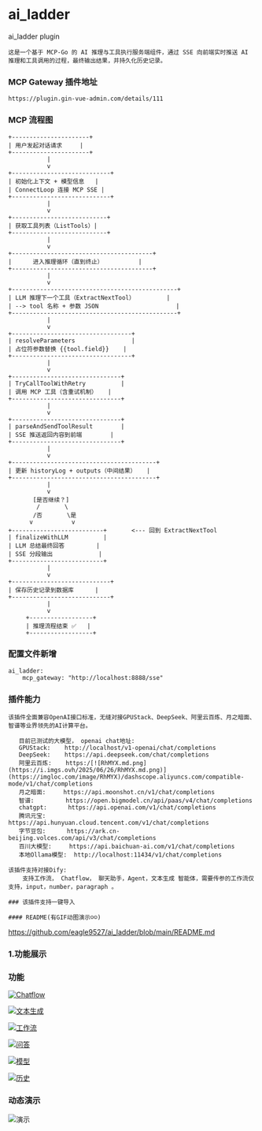 # ai_ladder
ai_ladder plugin

```
这是一个基于 MCP-Go 的 AI 推理与工具执行服务端组件，通过 SSE 向前端实时推送 AI 推理和工具调用的过程，最终输出结果，并持久化历史记录。
```
### MCP  Gateway 插件地址
```
https://plugin.gin-vue-admin.com/details/111 
```
### MCP 流程图
```
+----------------------+
| 用户发起对话请求     |
+----------------------+
           |
           v
+----------------------------+
| 初始化上下文 + 模型信息   |
| ConnectLoop 连接 MCP SSE |
+----------------------------+
           |
           v
+---------------------------+
| 获取工具列表（ListTools）|
+---------------------------+
           |
           v
+----------------------------------------+
|      进入推理循环（直到终止）          |
+----------------------------------------+
           |
           v
+-----------------------------------------------+
| LLM 推理下一个工具（ExtractNextTool）         |
| --> tool 名称 + 参数 JSON                      |
+-----------------------------------------------+
           |
           v
+----------------------------------+
| resolveParameters                |
| 占位符参数替换 {{tool.field}}    |
+----------------------------------+
           |
           v
+-------------------------------+
| TryCallToolWithRetry          |
| 调用 MCP 工具（含重试机制）   |
+-------------------------------+
           |
           v
+-------------------------------+
| parseAndSendToolResult        |
| SSE 推送返回内容到前端        |
+-------------------------------+
           |
           v
+-----------------------------------------+
| 更新 historyLog + outputs（中间结果）   |
+-----------------------------------------+
           |
           v
       [是否继续？]
        /       \
       /否       \是
      v           v
+--------------------------+       <--- 回到 ExtractNextTool
| finalizeWithLLM          |
| LLM 总结最终回答         |
| SSE 分段输出             |
+--------------------------+
           |
           v
+----------------------------+
| 保存历史记录到数据库      |
+----------------------------+
           |
           v
     +------------------+
     | 推理流程结束 ✅   |
     +------------------+
```
###  配置文件新增
```
ai_ladder:
    mcp_gateway: "http://localhost:8888/sse"
```
### 插件能力
```
该插件全面兼容OpenAI接口标准，无缝对接GPUStack、DeepSeek、阿里云百炼、月之暗面、智谱等业界领先的AI计算平台。

   目前已测试的大模型， openai chat地址:
   GPUStack:    http://localhost/v1-openai/chat/completions
   DeepSeek:    https://api.deepseek.com/chat/completions
   阿里云百炼:    https:/[![RhMYX.md.png](https://i.imgs.ovh/2025/06/26/RhMYX.md.png)](https://imgloc.com/image/RhMYX)/dashscope.aliyuncs.com/compatible-mode/v1/chat/completions
   月之暗面:     https://api.moonshot.cn/v1/chat/completions
   智谱:         https://open.bigmodel.cn/api/paas/v4/chat/completions
   chatgpt:      https://api.openai.com/v1/chat/completions
   腾讯元宝:       https://api.hunyuan.cloud.tencent.com/v1/chat/completions
   字节豆包:      https://ark.cn-beijing.volces.com/api/v3/chat/completions
   百川大模型:     https://api.baichuan-ai.com/v1/chat/completions
   本地Ollama模型:  http://localhost:11434/v1/chat/completions

该插件支持对接Dify:
    支持工作流， Chatflow， 聊天助手，Agent，文本生成 智能体，需要传参的工作流仅支持，input，number，paragraph 。
```
  
```
### 该插件支持一键导入

#### README(有GIF动图演示☺️☺️)
```
https://github.com/eagle9527/ai_ladder/blob/main/README.md

### 1.功能展示
### 功能 
[![Chatflow](https://i.imgs.ovh/2025/06/26/RhA3a.md.png)](https://i.imgs.ovh/2025/06/26/RhA3a.md.png)

[![文本生成](https://i.imgs.ovh/2025/06/26/RhkQq.md.png)](https://i.imgs.ovh/2025/06/26/RhkQq.md.png)

[![工作流](https://i.imgs.ovh/2025/06/26/Rh2u9.md.png)](https://i.imgs.ovh/2025/06/26/Rh2u9.md.png)


[![问答](https://i.imgs.ovh/2025/06/26/Rh9yH.md.png)](https://i.imgs.ovh/2025/06/26/Rh9yH.md.png)

[![模型](https://i.imgs.ovh/2025/06/26/RhMYX.md.png)](https://i.imgs.ovh/2025/06/26/RhMYX.md.png)

[![历史](https://i.imgs.ovh/2025/06/26/Rh6f4.md.png)](https://i.imgs.ovh/2025/06/26/Rh6f4.md.png)

### 动态演示
![演示](https://github.com/eagle9527/ai_ladder/blob/main/yanshi.gif?raw=true)
